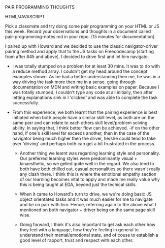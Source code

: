 PAIR PROGRAMMING THOUGHTS

HTML/JAVASCRIPT

Pick a classmate and try doing some pair programming on your HTML or JS this week. Record your observations and thoughts in a document called pair-programming-notes.md in your repo. (15 minutes for documentation)



I paired up with Howard and we decided to use the classic navigator-driver pairing method and apply that to the JS tasks on Freecodecamp (starting from after #45 and above).  I decided to drive first and let him navigate.  

- I was totally stumped on a problem for at least 30 mins.  It was to do with a reduce method array.  I couldn't get my head around the concept examples shown.  As he had a better understanding then me, he was in a way driving the task more then me in a sense, going through documentation on MDN and writing basic examples on paper.  Because I was totally stumped, I couldn't type any code at all initially, then after letting explanations sink in I 'clicked' and was able to complete the task successfully.

- From this experience, we both learnt that the pairing experience is best initiated when both people have a similar skill level, as both are on the same parr and can relate to each others skill level/problem solving ability.  In saying that, I think better flow can be achieved.
        -if on the other hand, if one's skill level far exceeds another, then in the case of the navigator being much higher then the driver, he/she could tend to take over 'driving' and perhaps both can get a bit frustrated in the process.


  - Another thing we learnt was regarding learning style and personality.  Our preferred learning styles were predominantly visual + kinaesthetic, so we gelled quite well in the regard.  We also tend to both have both chilled out, casual personalities so there wasn't really any clash there.  I think this is where the emotional empathy section of our learning becomes vital to apply and made me really value why this is being taught at EDA, beyond just the techical skills.

  - When it came to Howard's turn to drive, we we're doing basic JS object orientated tasks and it was much easier for me to navigate and be on parr with him.  Hence, referring again to the above what I mentioned on both navigator + driver being on the same page skill wise.

  - Going forward, I think it's also important to get ask each other how they feel with a language, how they're feeling in general to understand their mental/emotional state, and of couse to establish a good level of rapport, trust and respect with each other.